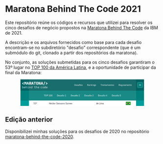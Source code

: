 # Maratona Behind The Code 2021

Este repositório reúne os códigos e recursos que utilizei para resolver os
cinco desafios de negócio propostos na
[Maratona Behind The Code](https://maratona.dev/pt) da IBM de 2021.

A descrição e os arquivos fornecidos como base para cada desafio encontram-se
no subdiretório "desafio" correspondente (que é um submódulo do git, clonado a
partir dos repositórios da maratona).

No conjunto, as soluções submetidas para os cinco desafios garantiram o 53º
lugar no [TOP 100 da América Latina](https://maratona.dev/ranking),
e a oportunidade de participar da final da Maratona:

<div align="center"><img width="80%" src="./ranking-maratona.png" alt='TOP 100 da Maratona Behind The Code 2021'></div>

## Edição anterior

Disponibilizei minhas soluções para os desafios de 2020 no repositório [maratona-behind-the-code-2020](https://github.com/he7d3r/maratona-behind-the-code-2020).
